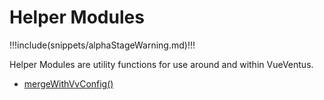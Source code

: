 # Helper Modules

!!!include(snippets/alphaStageWarning.md)!!!

Helper Modules are utility functions for use around and within VueVentus.


* [mergeWithVvConfig()](/modules/helpers/merge-with-vv-config)